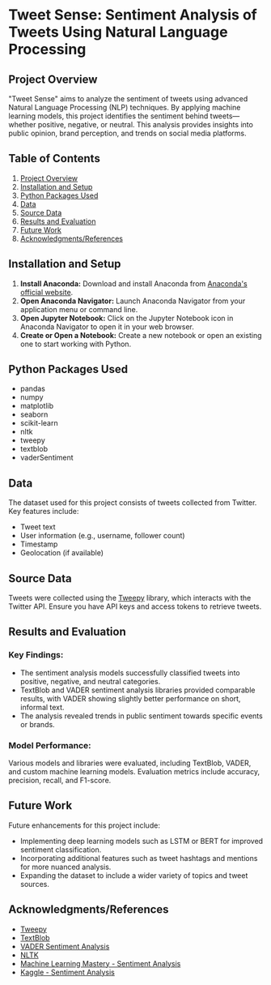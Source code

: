 # Tweet Sense: Sentiment Analysis of Tweets Using Natural Language Processing

## Project Overview

"Tweet Sense" aims to analyze the sentiment of tweets using advanced Natural Language Processing (NLP) techniques. By applying machine learning models, this project identifies the sentiment behind tweets—whether positive, negative, or neutral. This analysis provides insights into public opinion, brand perception, and trends on social media platforms.

## Table of Contents

1. [Project Overview](#project-overview)
2. [Installation and Setup](#installation-and-setup)
3. [Python Packages Used](#python-packages-used)
4. [Data](#data)
5. [Source Data](#source-data)
6. [Results and Evaluation](#results-and-evaluation)
7. [Future Work](#future-work)
8. [Acknowledgments/References](#acknowledgmentsreferences)

## Installation and Setup

1. **Install Anaconda:** Download and install Anaconda from [Anaconda's official website](https://www.anaconda.com/products/distribution).
2. **Open Anaconda Navigator:** Launch Anaconda Navigator from your application menu or command line.
3. **Open Jupyter Notebook:** Click on the Jupyter Notebook icon in Anaconda Navigator to open it in your web browser.
4. **Create or Open a Notebook:** Create a new notebook or open an existing one to start working with Python.

## Python Packages Used

- pandas
- numpy
- matplotlib
- seaborn
- scikit-learn
- nltk
- tweepy
- textblob
- vaderSentiment

## Data

The dataset used for this project consists of tweets collected from Twitter. Key features include:
- Tweet text
- User information (e.g., username, follower count)
- Timestamp
- Geolocation (if available)

## Source Data

Tweets were collected using the [Tweepy](https://www.tweepy.org/) library, which interacts with the Twitter API. Ensure you have API keys and access tokens to retrieve tweets.

## Results and Evaluation

### Key Findings:
- The sentiment analysis models successfully classified tweets into positive, negative, and neutral categories.
- TextBlob and VADER sentiment analysis libraries provided comparable results, with VADER showing slightly better performance on short, informal text.
- The analysis revealed trends in public sentiment towards specific events or brands.

### Model Performance:
Various models and libraries were evaluated, including TextBlob, VADER, and custom machine learning models. Evaluation metrics include accuracy, precision, recall, and F1-score.

## Future Work

Future enhancements for this project include:
- Implementing deep learning models such as LSTM or BERT for improved sentiment classification.
- Incorporating additional features such as tweet hashtags and mentions for more nuanced analysis.
- Expanding the dataset to include a wider variety of topics and tweet sources.

## Acknowledgments/References

- [Tweepy](https://www.tweepy.org/)
- [TextBlob](https://textblob.readthedocs.io/en/dev/)
- [VADER Sentiment Analysis](https://github.com/cjhutto/vaderSentiment)
- [NLTK](https://www.nltk.org/)
- [Machine Learning Mastery - Sentiment Analysis](https://machinelearningmastery.com/sentiment-analysis/)
- [Kaggle - Sentiment Analysis](https://www.kaggle.com)
